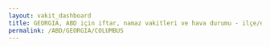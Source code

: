 ```yaml
---
layout: vakit_dashboard
title: GEORGIA, ABD için iftar, namaz vakitleri ve hava durumu - ilçe/eyalet seç
permalink: /ABD/GEORGIA/COLUMBUS
---
```


<script type="text/javascript">
  var GLOBAL_COUNTRY = 'ABD';
  var GLOBAL_CITY = 'GEORGIA';
  var GLOBAL_STATE = 'COLUMBUS';
  var lat = 72;
  var lon = 21;
</script>
